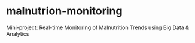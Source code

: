 # malnutrion-monitoring
Mini-project: Real-time Monitoring of Malnutrition Trends using Big Data &amp; Analytics
